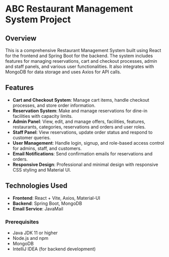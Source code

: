 # ABC Restaurant Management System Project

## Overview

This is a comprehensive Restaurant Management System built using React for the frontend and Spring Boot for the backend. The system includes features for managing reservations, cart and checkout processes, admin and staff panels, and various user functionalities. It also integrates with MongoDB for data storage and uses Axios for API calls.

## Features

- **Cart and Checkout System**: Manage cart items, handle checkout processes, and store order information.
- **Reservation System**: Make and manage reservations for dine-in facilities with capacity limits.
- **Admin Panel**: View, edit, and manage offers, facilities, features, restaurants, categories, reservations and orders and user roles.
- **Staff Panel**: View reservations, update order status and respond to customer queries.
- **User Management**: Handle login, signup, and role-based access control for admins, staff, and customers.
- **Email Notifications**: Send confirmation emails for reservations and orders.
- **Responsive Design**: Professional and minimal design with responsive CSS styling and Material UI.

## Technologies Used

- **Frontend**: React + Vite, Axios, Material-UI
- **Backend**: Spring Boot, MongoDB
- **Email Service**: JavaMail


### Prerequisites

- Java JDK 11 or higher
- Node.js and npm
- MongoDB
- IntelliJ IDEA (for backend development)

